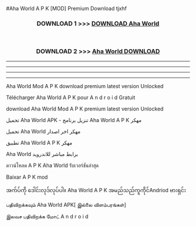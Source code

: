 #Aha World  A P K [MOD] Premium Download tjxhf



<div align="center">

<h3>DOWNLOAD 1 >>> <a href="https://teeasianyam.web.app?sq=Aha World ">DOWNLOAD Aha World  </a></h3><br>

<h3>DOWNLOAD 2 >>> <a href="https://teeasianyam.web.app?sq=Aha World  ">Aha World   DOWNLOAD </a></h3>

</div>


----------------------------------------------------------

----------------------------------------------------------

----------------------------------------------------------

----------------------------------------------------------


Aha World   Mod A P K download premium latest version Unlocked

Télécharger Aha World   A P K pour A n d r o i d Gratuit

download Aha World   Mod A P K premium latest version Unlocked

تحميل Aha World   APK - تنزيل برنامج Aha World   A P K مهكر

تحميل Aha World   مهكر اخر اصدار

تطبيق Aha World   A P K مهكر

Aha World   برابط مباشر للاندرويد

ดาวน์โหลด A P K Aha World   รับเวอร์ชันล่าสุด

Baixar A P K mod

အက်ပ်ကို ဒေါင်းလုဒ်လုပ်ပါ။ Aha World   A P K အမည်သည်ကူကိုင်Andriod ဗားရှင်း

பதிவிறக்கவும் Aha World   APK[ இல்லை விளம்பரங்கள்] 
 
இலவச பதிவிறக்க மோட் A n d r o i d



